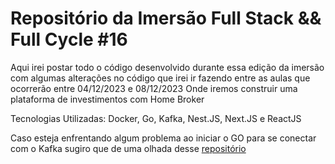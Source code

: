 # Repositório da Imersão Full Stack && Full Cycle #16

<div>
  <p>
    Aqui irei postar todo o código desenvolvido durante essa edição da imersão com algumas alterações no código que irei ir fazendo entre as aulas que ocorrerão entre 04/12/2023 e 08/12/2023 Onde iremos construir uma plataforma de investimentos com Home Broker
  </p>
  <p>
    Tecnologias Utilizadas: Docker, Go, Kafka, Nest.JS, Next.JS e ReactJS
  </p>
</div>

Caso esteja enfrentando algum problema ao iniciar o GO para se conectar com o Kafka sugiro que de uma olhada desse [repositório](https://github.com/devfullcycle/imersao14/blob/main/kafka/README.md)
